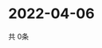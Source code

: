 # 2022-04-06
  共 0条

  <!-- BEGIN -->
  <!-- 最后更新时间Wed Apr 06 2022 13:19:13 GMT+0000 (Coordinated Universal Time) -->
  
  <!-- END -->
  
  